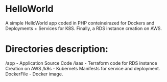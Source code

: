 # HelloWorld
A simple HelloWorld app coded in PHP conteineirazed 
for Dockers and Deployments + Services for K8S. Finally, 
a RDS instance creation on AWS.

# Directories description:
/app - Application Source Code
/iaas - Terraform code for RDS instance Creation on AWS
/k8s - Kubernets Manifests for service and deployment.
DockerFile - Docker image.
